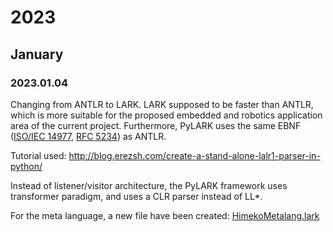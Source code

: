# 2023

## January

### 2023.01.04
Changing from ANTLR to LARK. LARK supposed to be faster than ANTLR, which is more suitable for the proposed embedded and robotics application area of the current project.
Furthermore, PyLARK uses the same EBNF ([ISO/IEC 14977](http://www.cl.cam.ac.uk/~mgk25/iso-14977.pdf), [RFC 5234](https://www.rfc-editor.org/rfc/rfc5234)) as ANTLR.

Tutorial used: http://blog.erezsh.com/create-a-stand-alone-lalr1-parser-in-python/

Instead of listener/visitor architecture, the PyLARK framework uses transformer paradigm, and uses a CLR parser instead of LL*.

For the meta language, a new file have been created: [HimekoMetalang.lark](himeko_lang_core/src/himeko/lang/HimekoMetalang.lark)